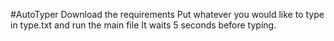#AutoTyper
Download the requirements
Put whatever you would like to type in type.txt and run the main file
It waits 5 seconds before typing.
